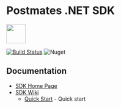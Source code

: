 # Postmates .NET SDK

<img src="https://raw.githubusercontent.com/loopieio/Postmates.NET/master/postmates-logo-1.png" height="50">

[![Build Status](https://dev.azure.com/loopie-devops/Postmates.NET/_apis/build/status/loopieio.Postmates.NET?branchName=master)](https://dev.azure.com/loopie-devops/Postmates.NET/_build/latest?definitionId=5&branchName=master)
![Nuget](https://img.shields.io/nuget/v/Postmates.NET.svg)

## Documentation

* [SDK Home Page](https://github.com/LoopieLLC/Postmates.NET)
* [SDK Wiki](https://github.com/LoopieLLC/Postmates.NET/wiki)
  * [Quick Start](https://github.com/LoopieLLC/Postmates.NET/wiki/Quick-Start) - Quick start
